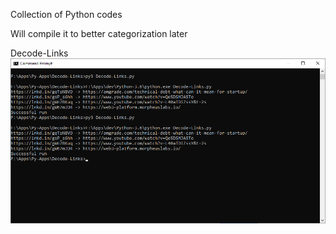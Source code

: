 Collection of Python codes 

Will compile it to better categorization later


Decode-Links
![alt text](https://raw.githubusercontent.com/fedmich/Python-Codes/refs/heads/master/Decode-Links.png)
